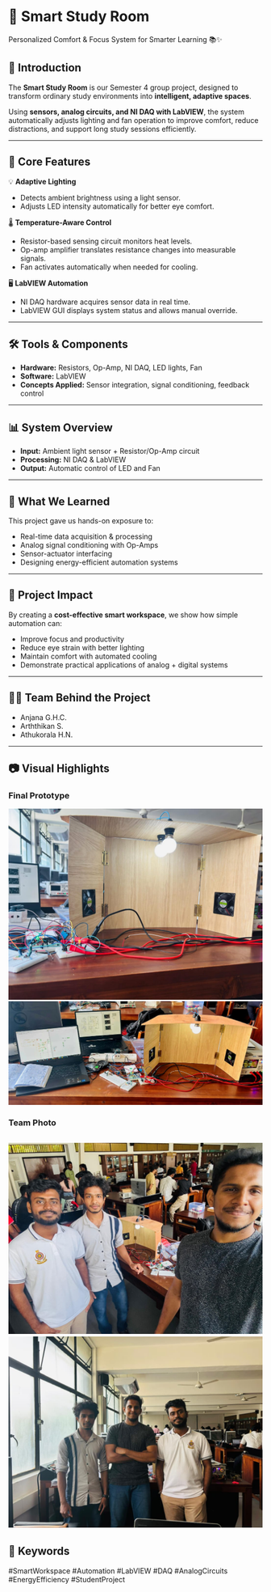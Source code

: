 # 🌿 Smart Study Room  
Personalized Comfort & Focus System for Smarter Learning 📚✨  

## 📖 Introduction  
The **Smart Study Room** is our Semester 4 group project, designed to transform ordinary study environments into **intelligent, adaptive spaces**.  

Using **sensors, analog circuits, and NI DAQ with LabVIEW**, the system automatically adjusts lighting and fan operation to improve comfort, reduce distractions, and support long study sessions efficiently.  

---

## 🔧 Core Features  

💡 **Adaptive Lighting**  
- Detects ambient brightness using a light sensor.  
- Adjusts LED intensity automatically for better eye comfort.  

🌡️ **Temperature-Aware Control**  
- Resistor-based sensing circuit monitors heat levels.  
- Op-amp amplifier translates resistance changes into measurable signals.  
- Fan activates automatically when needed for cooling.  

🖥️ **LabVIEW Automation**  
- NI DAQ hardware acquires sensor data in real time.  
- LabVIEW GUI displays system status and allows manual override.  

---

## 🛠️ Tools & Components  

- **Hardware:** Resistors, Op-Amp, NI DAQ, LED lights, Fan  
- **Software:** LabVIEW  
- **Concepts Applied:** Sensor integration, signal conditioning, feedback control  

---

## 📊 System Overview  

- **Input:** Ambient light sensor + Resistor/Op-Amp circuit  
- **Processing:** NI DAQ & LabVIEW  
- **Output:** Automatic control of LED and Fan  

---

## 🌱 What We Learned  

This project gave us hands-on exposure to:  
- Real-time data acquisition & processing  
- Analog signal conditioning with Op-Amps  
- Sensor-actuator interfacing  
- Designing energy-efficient automation systems  

---

## 🎯 Project Impact  

By creating a **cost-effective smart workspace**, we show how simple automation can:  
- Improve focus and productivity  
- Reduce eye strain with better lighting  
- Maintain comfort with automated cooling  
- Demonstrate practical applications of analog + digital systems  

---

## 👩‍💻 Team Behind the Project  

- Anjana G.H.C.  
- Arththikan S.  
- Athukorala H.N.  

---

## 📷 Visual Highlights  

### Final Prototype  
![SSR 1](images/SSR1.jpg)  ![SSR 2](images/SSR2.jpg)
 
### Team Photo  
![Team 1](images/team01.jpg)  ![Team 2](images/team02.jpg)
---

## 🔖 Keywords  
#SmartWorkspace #Automation #LabVIEW #DAQ #AnalogCircuits #EnergyEfficiency #StudentProject  
